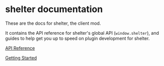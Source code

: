 # shelter documentation

These are the docs for shelter, the client mod.

It contains the API reference for shelter's global API (`window.shelter`), and guides to help get you up to speed on plugin development for shelter.

[API Reference](reference.md)

[Getting Started](guide.md)